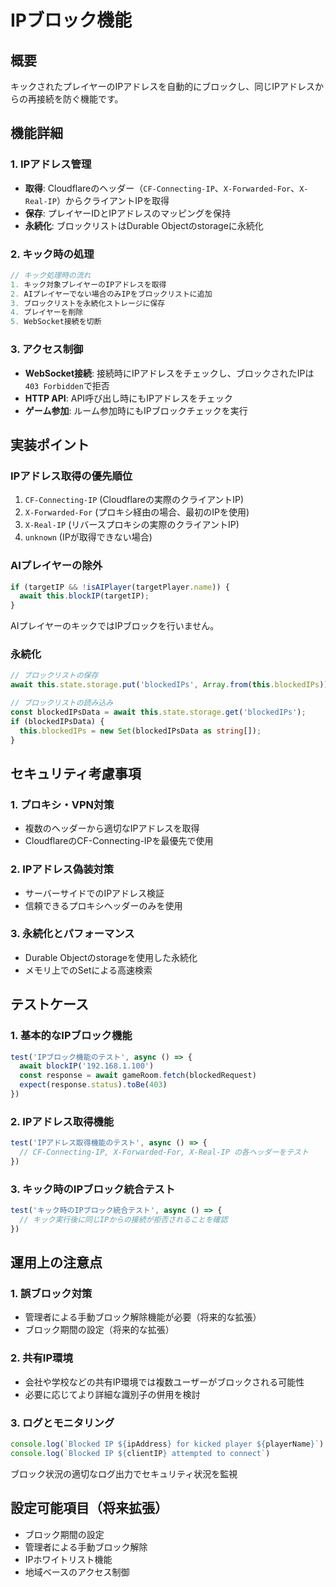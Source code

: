 # IPブロック機能

## 概要
キックされたプレイヤーのIPアドレスを自動的にブロックし、同じIPアドレスからの再接続を防ぐ機能です。

## 機能詳細

### 1. IPアドレス管理
- **取得**: Cloudflareのヘッダー（`CF-Connecting-IP`、`X-Forwarded-For`、`X-Real-IP`）からクライアントIPを取得
- **保存**: プレイヤーIDとIPアドレスのマッピングを保持
- **永続化**: ブロックリストはDurable Objectのstorageに永続化

### 2. キック時の処理
```typescript
// キック処理時の流れ
1. キック対象プレイヤーのIPアドレスを取得
2. AIプレイヤーでない場合のみIPをブロックリストに追加
3. ブロックリストを永続化ストレージに保存
4. プレイヤーを削除
5. WebSocket接続を切断
```

### 3. アクセス制御
- **WebSocket接続**: 接続時にIPアドレスをチェックし、ブロックされたIPは`403 Forbidden`で拒否
- **HTTP API**: API呼び出し時にもIPアドレスをチェック
- **ゲーム参加**: ルーム参加時にもIPブロックチェックを実行

## 実装ポイント

### IPアドレス取得の優先順位
1. `CF-Connecting-IP` (Cloudflareの実際のクライアントIP)
2. `X-Forwarded-For` (プロキシ経由の場合、最初のIPを使用)
3. `X-Real-IP` (リバースプロキシの実際のクライアントIP)
4. `unknown` (IPが取得できない場合)

### AIプレイヤーの除外
```typescript
if (targetIP && !isAIPlayer(targetPlayer.name)) {
  await this.blockIP(targetIP);
}
```
AIプレイヤーのキックではIPブロックを行いません。

### 永続化
```typescript
// ブロックリストの保存
await this.state.storage.put('blockedIPs', Array.from(this.blockedIPs));

// ブロックリストの読み込み
const blockedIPsData = await this.state.storage.get('blockedIPs');
if (blockedIPsData) {
  this.blockedIPs = new Set(blockedIPsData as string[]);
}
```

## セキュリティ考慮事項

### 1. プロキシ・VPN対策
- 複数のヘッダーから適切なIPアドレスを取得
- CloudflareのCF-Connecting-IPを最優先で使用

### 2. IPアドレス偽装対策
- サーバーサイドでのIPアドレス検証
- 信頼できるプロキシヘッダーのみを使用

### 3. 永続化とパフォーマンス
- Durable Objectのstorageを使用した永続化
- メモリ上でのSetによる高速検索

## テストケース

### 1. 基本的なIPブロック機能
```typescript
test('IPブロック機能のテスト', async () => {
  await blockIP('192.168.1.100')
  const response = await gameRoom.fetch(blockedRequest)
  expect(response.status).toBe(403)
})
```

### 2. IPアドレス取得機能
```typescript
test('IPアドレス取得機能のテスト', async () => {
  // CF-Connecting-IP, X-Forwarded-For, X-Real-IP の各ヘッダーをテスト
})
```

### 3. キック時のIPブロック統合テスト
```typescript
test('キック時のIPブロック統合テスト', async () => {
  // キック実行後に同じIPからの接続が拒否されることを確認
})
```

## 運用上の注意点

### 1. 誤ブロック対策
- 管理者による手動ブロック解除機能が必要（将来的な拡張）
- ブロック期間の設定（将来的な拡張）

### 2. 共有IP環境
- 会社や学校などの共有IP環境では複数ユーザーがブロックされる可能性
- 必要に応じてより詳細な識別子の併用を検討

### 3. ログとモニタリング
```typescript
console.log(`Blocked IP ${ipAddress} for kicked player ${playerName}`)
console.log(`Blocked IP ${clientIP} attempted to connect`)
```
ブロック状況の適切なログ出力でセキュリティ状況を監視

## 設定可能項目（将来拡張）

- ブロック期間の設定
- 管理者による手動ブロック解除
- IPホワイトリスト機能
- 地域ベースのアクセス制御